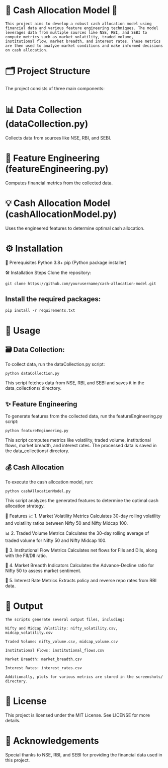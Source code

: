 # 💸 Cash Allocation Model 🚀
```
This project aims to develop a robust cash allocation model using financial data and various feature engineering techniques. The model leverages data from multiple sources like NSE, RBI, and SEBI to compute metrics such as market volatility, traded volume, institutional flow, market breadth, and interest rates. These metrics are then used to analyze market conditions and make informed decisions on cash allocation.
```

# 🗂️ Project Structure
The project consists of three main components:

# 📊 Data Collection (dataCollection.py)
Collects data from sources like NSE, RBI, and SEBI. 

# 🔧 Feature Engineering (featureEngineering.py)
Computes financial metrics from the collected data.

# 💡 Cash Allocation Model (cashAllocationModel.py)
Uses the engineered features to determine optimal cash allocation.

# ⚙️ Installation
📝 Prerequisites
Python 3.8+
pip (Python package installer)

🛠️ Installation Steps
Clone the repository:

```
git clone https://github.com/yourusername/cash-allocation-model.git
```



## Install the required packages:

```
pip install -r requirements.txt
```


# 🚀 Usage
## 🗃️ Data Collection:
To collect data, run the dataCollection.py script:

```
python dataCollection.py
```

This script fetches data from NSE, RBI, and SEBI and saves it in the data_collections/ directory.

## ✨ Feature Engineering
To generate features from the collected data, run the featureEngineering.py script:

```
python featureEngineering.py
```
This script computes metrics like volatility, traded volume, institutional flows, market breadth, and interest rates. The processed data is saved in the data_collections/ directory.

## 💰 Cash Allocation
To execute the cash allocation model, run:

```
python cashAllocationModel.py
```
This script analyzes the generated features to determine the optimal cash allocation strategy.

🌟 Features
📈 1. Market Volatility Metrics
Calculates 30-day rolling volatility and volatility ratios between Nifty 50 and Nifty Midcap 100.

📊 2. Traded Volume Metrics
Calculates the 30-day rolling average of traded volume for Nifty 50 and Nifty Midcap 100.

💸 3. Institutional Flow Metrics
Calculates net flows for FIIs and DIIs, along with the FII/DII ratio.

📅 4. Market Breadth Indicators
Calculates the Advance-Decline ratio for Nifty 50 to assess market sentiment.

💼 5. Interest Rate Metrics
Extracts policy and reverse repo rates from RBI data.

# 📝 Output
~~~
The scripts generate several output files, including:

Nifty and Midcap Volatility: nifty_volatility.csv, midcap_volatility.csv

Traded Volume: nifty_volume.csv, midcap_volume.csv

Institutional Flows: institutional_flows.csv

Market Breadth: market_breadth.csv

Interest Rates: interest_rates.csv

Additionally, plots for various metrics are stored in the screenshots/ directory.
~~~


# 📜 License
This project is licensed under the MIT License. See LICENSE for more details.

# 🙏 Acknowledgements
Special thanks to NSE, RBI, and SEBI for providing the financial data used in this project.
